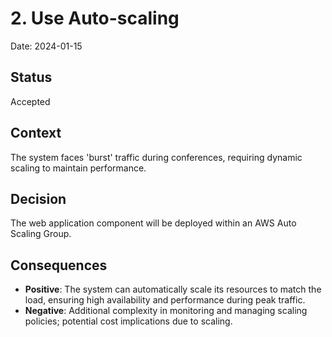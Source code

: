 # 2. Use Auto-scaling

Date: 2024-01-15

## Status

Accepted

## Context

The system faces 'burst' traffic during conferences, requiring dynamic scaling to maintain performance.

## Decision

The web application component will be deployed within an AWS Auto Scaling Group.

## Consequences

* **Positive**: The system can automatically scale its resources to match the load, ensuring high availability and performance during peak traffic.
* **Negative**: Additional complexity in monitoring and managing scaling policies; potential cost implications due to scaling.